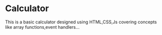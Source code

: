# Calculator
This is a basic calculator designed using HTML,CSS,Js covering concepts like array functions,event handlers...
